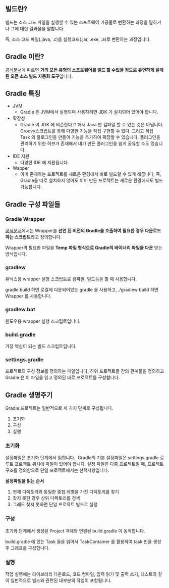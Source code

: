 ## 빌드란?
빌드는 소스 코드 파일을 실행할 수 있는 소프트웨어 가공물로 변환하는 과정을 말하거나 그에 대한 결과물을 말합니다.

즉, 소스 코드 파일(.java, .c)을 실행코드(.jar, .exe, .a)로 변환하는 과정입니다.

## Gradle 이란?

[공식문서](https://docs.gradle.org/current/userguide/what_is_gradle.html#1_gradle_is_a_general_purpose_build_tool)에 따르면 **거의 모든 유형의 소프트웨어를 빌드 할 수있을 정도로 유연하게 설계된 오픈 소스 빌드 자동화 도구**입니다.

## Gradle 특징

- JVM
    - Gradle 은 JVM에서 실행되며 사용하려면 JDK 가 설치되어 있어야 합니다.
- 확장성
    - Gradle 이 JDK 에 의존한다고 해서 Java 만 컴파일 할 수 있는 것은 아닙니다. Groovy스크립트를 통해 다양한 기능을 직접 구현할 수 있다. 그리고 직접 Task 와 플로그인을 만들어 기능을 추가하여 확장할 수 있습니다. 플러그인을 관리하기 위한 허브가 존재해서 내가 만든 플러그인을 쉽게 공유할 수도 있습니다.
- IDE 지원
    - 다양한 IDE 에 지원됩니다.
- Wapper
    - 이미 존재하는 프로젝트를 새로운 환경에서 바로 빌드할 수 있게 해줍니다, 즉, Gradle을 따로 설치하지 않아도 이미 만든 프로젝트는 새로운 환경에서도 빌드 가능합니다.

## Gradle 구성 파일들

### Gradle Wrapper

[공식문서](https://docs.gradle.org/current/userguide/gradle_wrapper.html)에서는 Wrapper를 **선언 된 버전의 Gradle을 호출하여 필요한 경우 다운로드하는 스크립트**라고 정의합니다.

Wrapper의 필요한 파일을 **Temp 파일 형식으로 Gradle의 바이너리 파일을 다운** 받는 방식입니다.

### ****gradlew****

유닉스용 wrapper 실행 스크립트로 컴파일, 빌드등을 할 때 사용합니다.

gradle build 하면 로컬에 다운되어있는 gradle 을 사용하고, ./gradlew build 하면 Wrapper 를 사용합니다.

### ****gradlew.bat****

윈도우용 wrapper 실행 스크립트입니다.

### ****build.gradle****

가장 핵심이 되는 빌드 스크립트입니다.

### ****settings.gradle****

프로젝트의 구성 정보를 정의하는 파일입니다. 하위 프로젝트들 간의 관계들을 정의하고 Gradle 은 이 파일을 읽고 정의된 대로 프로젝트를 구성합니다.

## Gradle 생명주기

Gradle 프로젝트는 일반적으로 세 가지 단계로 구성됩니다.

1. 초기화
2. 구성
3. 실행

### 초기화

설정파일은 초기화 단계에서 읽힙니다.. Gradle의 기본 설정파일은 settings.gradle 로 루트 프로젝트 위치에 파일이 있어야 합니다. 설정 파일은 다중 프로젝트일 때,  프로젝트 구조를 정의함으로 단일 프로젝트에서는 선택사항입니다.

**설정파일을 읽는 순서**

1. 현재 디렉토리와 동일한 중첩 레벨을 가진 디렉토리를 찾기
2. 찾지 못한 경우 상위 디렉토리를 검색
3. 그래도 찾지 못하면 단일 프로젝트 빌드로 실행

### 구성

초기화 단계에서 생성된 Project 객체와 연결된 build.gradle 이 동작합니다.

build.gradle 에 있는 Task 들을 읽어서 TaskContainer 를 활용하여 task 빈을 생성 후 그래프를 구성합니다.

### 실행

작업 실행에는 라이브러리 다운로드, 코드 컴파일, 입력 읽기 및 출력 쓰기, 테스트와 같이 일반적으로 빌드와 관련된 대부분의 작업이 포함됩니다.
